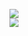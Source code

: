 [![](https://img.shields.io/badge/Made%20With-Github%20Spray-lightgrey.svg?style=for-the-badge&logo=github)](https://github.com/Annihil/github-spray#10975)  
[![](https://i.imgur.com/2DrTn0Z.gif)](https://github.com/Annihil/github-spray)